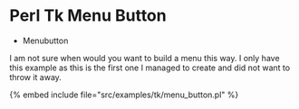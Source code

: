 # Perl Tk Menu Button

* Menubutton


I am not sure when would you want to build a menu this way. I only have this example as this is the first one I managed to create and did not want to throw it away.


{% embed include file="src/examples/tk/menu_button.pl" %}


